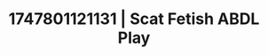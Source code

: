 ---
categories:
- Fantasy surrender
- Roleplay seduction
- Erotic audiobooks
- Audio stimulation
- Erotic dreamscape
image: /assets/images/1747801121131.jpg
layout: post
seo:
  description: Featured content with artistic ABDL Play, Scat Fetish. HD images available.
  keywords: ABDL Play, Scat Fetish
  og_image: /assets/images/1747801121131.jpg
  schema_type: VisualArtwork
tags:
- ABDL Play
- '#1747801121131'
- Scat Fetish
title: 1747801121131 | Scat Fetish ABDL Play
---